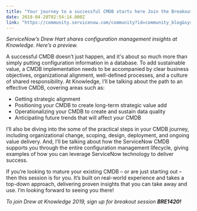 ```yaml
---
title: "Your journey to a successful CMDB starts here Join the Breakout at Knowledge "
date: 2019-04-20T02:54:14.000Z
link: "https://community.servicenow.com/community?id=community_blog&sys_id=fd0e282fdbbc3f0cfece0b55ca961984"
---
```

<p><em>ServiceNow’s Drew Hart shares configuration management insights at Knowledge. Here’s a preview.</em></p>
<p>A successful CMDB doesn’t just happen, and it&#39;s about so much more than simply putting configuration information in a database. To add sustainable value, a CMDB implementation needs to be accompanied by clear business objectives, organizational alignment, well-defined processes, and a culture of shared responsibility. At Knowledge, I’ll be talking about the path to an effective CMDB, covering areas such as:</p>
<ul><li>Getting strategic alignment</li><li>Positioning your CMDB to create long-term strategic value add</li><li>Operationalizing your CMDB to create and sustain data quality</li><li>Anticipating future trends that will affect your CMDB</li></ul>
<p>I’ll also be diving into the some of the practical steps in your CMDB journey, including organizational change, scoping, design, deployment, and ongoing value delivery. And, I’ll be talking about how the ServiceNow CMDB supports you through the entire configuration management lifecycle, giving examples of how you can leverage ServiceNow technology to deliver success.</p>
<p>If you’re looking to mature your existing CMDB – or are just starting out – then this session is for you. It’s built on real-world experience and takes a top-down approach, delivering proven insights that you can take away and use. I’m looking forward to seeing you there!</p>
<p><em>To join Drew at Knowledge 2019, sign up for breakout session <strong>BRE1420!</strong></em></p>
